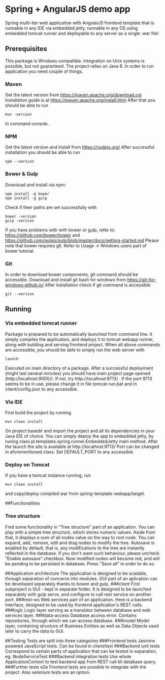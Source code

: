 # Spring + AngularJS demo app
Spring multi-tier web application with AngularJS frontend template that is runnable in any IDE via embedded jetty, runnable in any OS using embedded tomcat
runner and deployable to any server as a single .war file!
## Prerequisites
This package is Windows compatible. Integration on Unix systems is possible, but not guaranteed. The project relies on Java 8.
In order to run application you need couple of things.
### Maven
Get the latest version from https://maven.apache.org/download.cgi
Installation guide is at https://maven.apache.org/install.html
After that you should be able to run
```
mvn -version
```
In command console.
### NPM
Get the latest version and install from https://nodejs.org/
After successful installation you should be able to run
```
npm --version
```
### Bower & Gulp
Download and install via npm:
```
npm install -g bower
npm install -g gulp
```
Check if their paths are set successfully with
```
bower -version
gulp -version
```
If you have problems with with bower or gulp, refer to: https://github.com/bower/bower and https://github.com/gulpjs/gulp/blob/master/docs/getting-started.md
Please note that bower requires git. Refer to Usage -> Windows users part of bower tutorial.
### Git
In order to download bower components, git command should be accessible.
Download and install git bash for windows from https://git-for-windows.github.io/
After installation check if git command is accessible
```
git --version
```
## Running
### Via embedded tomcat runner
Package is prepared to be automatically launched from command line. It simply compiles the application, and deploys it to tomcat webapp runner,
along with building and serving frontend project.
When all above commands are accessible, you should be able to simply run the web server with
```
launch
```
Executed on main directory of a package. After a successful deployment (might last several minutes) you should have main project page opened
(http://localhost:9000/). If not, try http://localhost:9713/ . If the port 9713 seems to be in use, please change it in file tomcat-run.bat and in
client/config.json to any accessible.
### Via IDE
First build the project by running
```
mvn clean install
```
On project basedir and import the project and all its dependencies in your Java IDE of choice.
You can simply deploy the app to embedded jetty, by runing class pl.templates.spring.runner.EmbeddedJetty main method.
After the launch the site is available at http://localhost:9713/
Port can be changed in aforementioned class. Set DEFAULT_PORT to any accessible.
### Deploy on Tomcat
If you have a tomcat instance running, run
```
mvn clean install
```
and copy/deploy compiled war from spring-template-webapp/target.

##Functionalities
### Tree structure
Find some functionality in "Tree structure" part of an application. You can play with a simple tree structure, which stores numeric values.
Aside from that, it displays a sum of all nodes value on the way to root node. You can expand, add, remove, edit and drag nodes to modify the tree.
Autosave is enabled by default, that is, any modifications to the tree are instantly reflected in the database. If you don't want such behaviour, please
uncheck "Enable autosave" checkbox. Now modified nodes will become red, and will be pending to be persisted in database. Press "Save all" in order to do so.

##Application architecture
The application is designed to be scalable, through separation of concerns into modules. GUI part of an aplication can be developed separately thanks to
bower and gulp.
###client
First subproject is GUI - kept in separate folder. It is designed to be launched separately with gulp serve, and configure to call rest service on another port.
###rest-ws
Web services part of an application. Here is a backend interface, designed to be used by frontend application's REST calls.
###logic
Logic layer serving as a translator between database and web services layer.
###data-access
Database access error. Contains repositories, through which we can access database.
###model
Model layer, containing structure of Business Entities as well as Data Objects used later to carry the data tu GUI.


##Testing
Tests are split into three categories
###Frontend tests
Jasmine powered JavaScript tests. Can be found in client/test
###Backend unit tests
Correspond to certain parts of application that can be tested in separation, eg. NodeServiceTest
###Backend integration tests
Use whole ApplicationContext to test backend app from REST call till database query.
###Further tests
e2e Frontend tests are possible to integrate with the project. Also selenium tests are an option.
